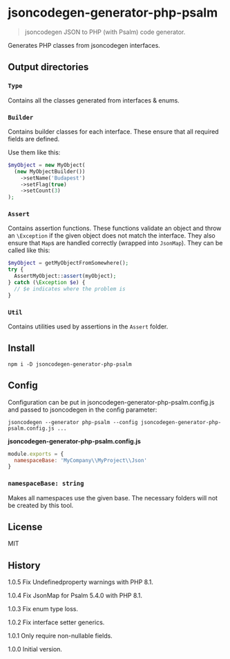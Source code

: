 # jsoncodegen-generator-php-psalm

> jsoncodegen JSON to PHP (with Psalm) code generator.

Generates PHP classes from jsoncodegen interfaces.

## Output directories

### `Type`

Contains all the classes generated from interfaces & enums.

### `Builder`

Contains builder classes for each interface. These ensure that all required fields are defined.

Use them like this:

```PHP
$myObject = new MyObject(
  (new MyObjectBuilder())
    ->setName('Budapest')
    ->setFlag(true)
    ->setCount(3)
);
```

### `Assert`

Contains assertion functions. These functions validate an object and throw an `\Exception` if the given object does not match the interface. They also ensure that `Map`s are handled correctly (wrapped into `JsonMap`). They can be called like this:

```PHP
$myObject = getMyObjectFromSomewhere();
try {
  AssertMyObject::assert(myObject);
} catch (\Exception $e) {
  // $e indicates where the problem is
}
```

### `Util`

Contains utilities used by assertions in the `Assert` folder.

## Install

```
npm i -D jsoncodegen-generator-php-psalm
```

## Config

Configuration can be put in jsoncodegen-generator-php-psalm.config.js and passed to jsoncodegen in the config parameter:

```
jsoncodegen --generator php-psalm --config jsoncodegen-generator-php-psalm.config.js ...
```

**jsoncodegen-generator-php-psalm.config.js**

```js
module.exports = {
  namespaceBase: 'MyCompany\\MyProject\\Json'
}
```

### `namespaceBase: string`

Makes all namespaces use the given base. The necessary folders will not be created by this tool.

## License

MIT

## History

1.0.5 Fix Undefinedproperty warnings with PHP 8.1.

1.0.4 Fix JsonMap for Psalm 5.4.0 with PHP 8.1.

1.0.3 Fix enum type loss.

1.0.2 Fix interface setter generics.

1.0.1 Only require non-nullable fields.

1.0.0 Initial version.
